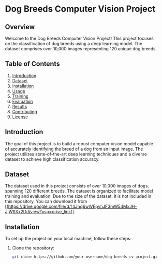 # Dog Breeds Computer Vision Project

## Overview

Welcome to the Dog Breeds Computer Vision Project! This project focuses on the classification of dog breeds using a deep learning model. The dataset comprises over 10,000 images representing 120 unique dog breeds.

## Table of Contents

1. [Introduction](#introduction)
2. [Dataset](#dataset)
3. [Installation](#installation)
4. [Usage](#usage)
5. [Training](#training)
6. [Evaluation](#evaluation)
7. [Results](#results)
8. [Contributing](#contributing)
9. [License](#license)

## Introduction

The goal of this project is to build a robust computer vision model capable of accurately identifying the breed of a dog from an input image. The project utilizes state-of-the-art deep learning techniques and a diverse dataset to achieve high classification accuracy.

## Dataset

The dataset used in this project consists of over 10,000 images of dogs, spanning 120 different breeds. The dataset is organized to facilitate model training and evaluation. Due to the size of the dataset, it is not included in this repository. You can download it from [(https://drive.google.com/file/d/14Jnq6wWEpvhJF3mW54MxJH-JjWSXx2Dd/view?usp=drive_link)].

## Installation

To set up the project on your local machine, follow these steps:

1. Clone the repository:

   ```bash
   git clone https://github.com/your-username/dog-breeds-cv-project.git
